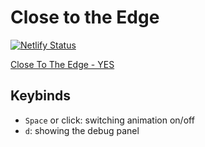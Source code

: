 # Close to the Edge

[![Netlify Status](https://api.netlify.com/api/v1/badges/506f4149-3704-430a-8b85-875924f076a5/deploy-status)](https://app.netlify.com/sites/close-to-the-edge/deploys)

[Close To The Edge \- YES](https://www.yesworld.com/discography/close-to-the-edge/)

## Keybinds

- `Space` or click: switching animation on/off
- `d`: showing the debug panel

